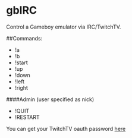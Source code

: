 gbIRC
=====

Control a Gameboy emulator via IRC/TwitchTV.


##Commands:
* !a
* !b
* !start
* !up
* !down
* !left
* !right

####Admin (user specified as nick)
* !QUIT
* !RESTART


You can get your TwitchTV oauth password [here](www.twitchapps.com/tmi)
